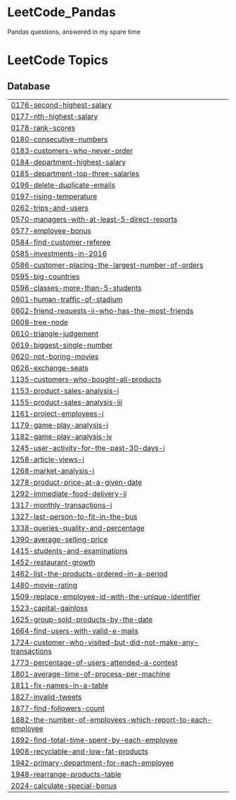 # LeetCode_Pandas
Pandas questions, answered in my spare time

<!---LeetCode Topics Start-->
# LeetCode Topics
## Database
|  |
| ------- |
| [0176-second-highest-salary](https://github.com/MassiCanosi/LeetCode_Pandas/tree/master/0176-second-highest-salary) |
| [0177-nth-highest-salary](https://github.com/MassiCanosi/LeetCode_Pandas/tree/master/0177-nth-highest-salary) |
| [0178-rank-scores](https://github.com/MassiCanosi/LeetCode_Pandas/tree/master/0178-rank-scores) |
| [0180-consecutive-numbers](https://github.com/MassiCanosi/LeetCode_Pandas/tree/master/0180-consecutive-numbers) |
| [0183-customers-who-never-order](https://github.com/MassiCanosi/LeetCode_Pandas/tree/master/0183-customers-who-never-order) |
| [0184-department-highest-salary](https://github.com/MassiCanosi/LeetCode_Pandas/tree/master/0184-department-highest-salary) |
| [0185-department-top-three-salaries](https://github.com/MassiCanosi/LeetCode_Pandas/tree/master/0185-department-top-three-salaries) |
| [0196-delete-duplicate-emails](https://github.com/MassiCanosi/LeetCode_Pandas/tree/master/0196-delete-duplicate-emails) |
| [0197-rising-temperature](https://github.com/MassiCanosi/LeetCode_Pandas/tree/master/0197-rising-temperature) |
| [0262-trips-and-users](https://github.com/MassiCanosi/LeetCode_Pandas/tree/master/0262-trips-and-users) |
| [0570-managers-with-at-least-5-direct-reports](https://github.com/MassiCanosi/LeetCode_Pandas/tree/master/0570-managers-with-at-least-5-direct-reports) |
| [0577-employee-bonus](https://github.com/MassiCanosi/LeetCode_Pandas/tree/master/0577-employee-bonus) |
| [0584-find-customer-referee](https://github.com/MassiCanosi/LeetCode_Pandas/tree/master/0584-find-customer-referee) |
| [0585-investments-in-2016](https://github.com/MassiCanosi/LeetCode_Pandas/tree/master/0585-investments-in-2016) |
| [0586-customer-placing-the-largest-number-of-orders](https://github.com/MassiCanosi/LeetCode_Pandas/tree/master/0586-customer-placing-the-largest-number-of-orders) |
| [0595-big-countries](https://github.com/MassiCanosi/LeetCode_Pandas/tree/master/0595-big-countries) |
| [0596-classes-more-than-5-students](https://github.com/MassiCanosi/LeetCode_Pandas/tree/master/0596-classes-more-than-5-students) |
| [0601-human-traffic-of-stadium](https://github.com/MassiCanosi/LeetCode_Pandas/tree/master/0601-human-traffic-of-stadium) |
| [0602-friend-requests-ii-who-has-the-most-friends](https://github.com/MassiCanosi/LeetCode_Pandas/tree/master/0602-friend-requests-ii-who-has-the-most-friends) |
| [0608-tree-node](https://github.com/MassiCanosi/LeetCode_Pandas/tree/master/0608-tree-node) |
| [0610-triangle-judgement](https://github.com/MassiCanosi/LeetCode_Pandas/tree/master/0610-triangle-judgement) |
| [0619-biggest-single-number](https://github.com/MassiCanosi/LeetCode_Pandas/tree/master/0619-biggest-single-number) |
| [0620-not-boring-movies](https://github.com/MassiCanosi/LeetCode_Pandas/tree/master/0620-not-boring-movies) |
| [0626-exchange-seats](https://github.com/MassiCanosi/LeetCode_Pandas/tree/master/0626-exchange-seats) |
| [1135-customers-who-bought-all-products](https://github.com/MassiCanosi/LeetCode_Pandas/tree/master/1135-customers-who-bought-all-products) |
| [1153-product-sales-analysis-i](https://github.com/MassiCanosi/LeetCode_Pandas/tree/master/1153-product-sales-analysis-i) |
| [1155-product-sales-analysis-iii](https://github.com/MassiCanosi/LeetCode_Pandas/tree/master/1155-product-sales-analysis-iii) |
| [1161-project-employees-i](https://github.com/MassiCanosi/LeetCode_Pandas/tree/master/1161-project-employees-i) |
| [1179-game-play-analysis-i](https://github.com/MassiCanosi/LeetCode_Pandas/tree/master/1179-game-play-analysis-i) |
| [1182-game-play-analysis-iv](https://github.com/MassiCanosi/LeetCode_Pandas/tree/master/1182-game-play-analysis-iv) |
| [1245-user-activity-for-the-past-30-days-i](https://github.com/MassiCanosi/LeetCode_Pandas/tree/master/1245-user-activity-for-the-past-30-days-i) |
| [1258-article-views-i](https://github.com/MassiCanosi/LeetCode_Pandas/tree/master/1258-article-views-i) |
| [1268-market-analysis-i](https://github.com/MassiCanosi/LeetCode_Pandas/tree/master/1268-market-analysis-i) |
| [1278-product-price-at-a-given-date](https://github.com/MassiCanosi/LeetCode_Pandas/tree/master/1278-product-price-at-a-given-date) |
| [1292-immediate-food-delivery-ii](https://github.com/MassiCanosi/LeetCode_Pandas/tree/master/1292-immediate-food-delivery-ii) |
| [1317-monthly-transactions-i](https://github.com/MassiCanosi/LeetCode_Pandas/tree/master/1317-monthly-transactions-i) |
| [1327-last-person-to-fit-in-the-bus](https://github.com/MassiCanosi/LeetCode_Pandas/tree/master/1327-last-person-to-fit-in-the-bus) |
| [1338-queries-quality-and-percentage](https://github.com/MassiCanosi/LeetCode_Pandas/tree/master/1338-queries-quality-and-percentage) |
| [1390-average-selling-price](https://github.com/MassiCanosi/LeetCode_Pandas/tree/master/1390-average-selling-price) |
| [1415-students-and-examinations](https://github.com/MassiCanosi/LeetCode_Pandas/tree/master/1415-students-and-examinations) |
| [1452-restaurant-growth](https://github.com/MassiCanosi/LeetCode_Pandas/tree/master/1452-restaurant-growth) |
| [1462-list-the-products-ordered-in-a-period](https://github.com/MassiCanosi/LeetCode_Pandas/tree/master/1462-list-the-products-ordered-in-a-period) |
| [1480-movie-rating](https://github.com/MassiCanosi/LeetCode_Pandas/tree/master/1480-movie-rating) |
| [1509-replace-employee-id-with-the-unique-identifier](https://github.com/MassiCanosi/LeetCode_Pandas/tree/master/1509-replace-employee-id-with-the-unique-identifier) |
| [1523-capital-gainloss](https://github.com/MassiCanosi/LeetCode_Pandas/tree/master/1523-capital-gainloss) |
| [1625-group-sold-products-by-the-date](https://github.com/MassiCanosi/LeetCode_Pandas/tree/master/1625-group-sold-products-by-the-date) |
| [1664-find-users-with-valid-e-mails](https://github.com/MassiCanosi/LeetCode_Pandas/tree/master/1664-find-users-with-valid-e-mails) |
| [1724-customer-who-visited-but-did-not-make-any-transactions](https://github.com/MassiCanosi/LeetCode_Pandas/tree/master/1724-customer-who-visited-but-did-not-make-any-transactions) |
| [1773-percentage-of-users-attended-a-contest](https://github.com/MassiCanosi/LeetCode_Pandas/tree/master/1773-percentage-of-users-attended-a-contest) |
| [1801-average-time-of-process-per-machine](https://github.com/MassiCanosi/LeetCode_Pandas/tree/master/1801-average-time-of-process-per-machine) |
| [1811-fix-names-in-a-table](https://github.com/MassiCanosi/LeetCode_Pandas/tree/master/1811-fix-names-in-a-table) |
| [1827-invalid-tweets](https://github.com/MassiCanosi/LeetCode_Pandas/tree/master/1827-invalid-tweets) |
| [1877-find-followers-count](https://github.com/MassiCanosi/LeetCode_Pandas/tree/master/1877-find-followers-count) |
| [1882-the-number-of-employees-which-report-to-each-employee](https://github.com/MassiCanosi/LeetCode_Pandas/tree/master/1882-the-number-of-employees-which-report-to-each-employee) |
| [1892-find-total-time-spent-by-each-employee](https://github.com/MassiCanosi/LeetCode_Pandas/tree/master/1892-find-total-time-spent-by-each-employee) |
| [1908-recyclable-and-low-fat-products](https://github.com/MassiCanosi/LeetCode_Pandas/tree/master/1908-recyclable-and-low-fat-products) |
| [1942-primary-department-for-each-employee](https://github.com/MassiCanosi/LeetCode_Pandas/tree/master/1942-primary-department-for-each-employee) |
| [1948-rearrange-products-table](https://github.com/MassiCanosi/LeetCode_Pandas/tree/master/1948-rearrange-products-table) |
| [2024-calculate-special-bonus](https://github.com/MassiCanosi/LeetCode_Pandas/tree/master/2024-calculate-special-bonus) |
<!---LeetCode Topics End-->